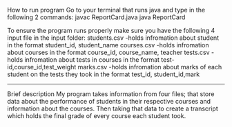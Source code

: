 How to run program
Go to your terminal that runs java and type in the following 2 commands:
javac ReportCard.java
java ReportCard

To ensure the program runs properly make sure you have the following 4 input file in the input folder:
students.csv -holds infromation about student in the format student_id, student_name
courses.csv  -holds infromation about courses in the format course_id, course_name, teacher
tests.csv    -holds infromation about tests in courses in the format test-id,course_id,test_weight
marks.csv    -holds infromation about marks of each student on the tests they took in the format test_id, student_id,mark

------------------------------------------------------------------------------------------------------
Brief description
My program takes information from four files; that store data about the performance of students in their respective courses and information about the courses. Then taking that data to create a transcript which holds the final grade of every course each student took. 
